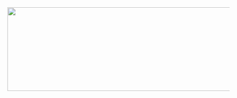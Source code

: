 <a href="https://github.com/devxb/gitanimals">
  <img
    src="https://render.gitanimals.org/lines/KimJeongHyun?pet-id=647300642895020324"
    width="800"
    height="190"
  />
</a>
  
  

<!--
**KimJeongHyun/KimJeongHyun** is a ✨ _special_ ✨ repository because its `README.md` (this file) appears on your GitHub profile.

Here are some ideas to get you started:

- 🔭 I’m currently working on ...
- 🌱 I’m currently learning ...
- 👯 I’m looking to collaborate on ...
- 🤔 I’m looking for help with ...
- 💬 Ask me about ...
- 📫 How to reach me: ...
- 😄 Pronouns: ...
- ⚡ Fun fact: ...
-->
